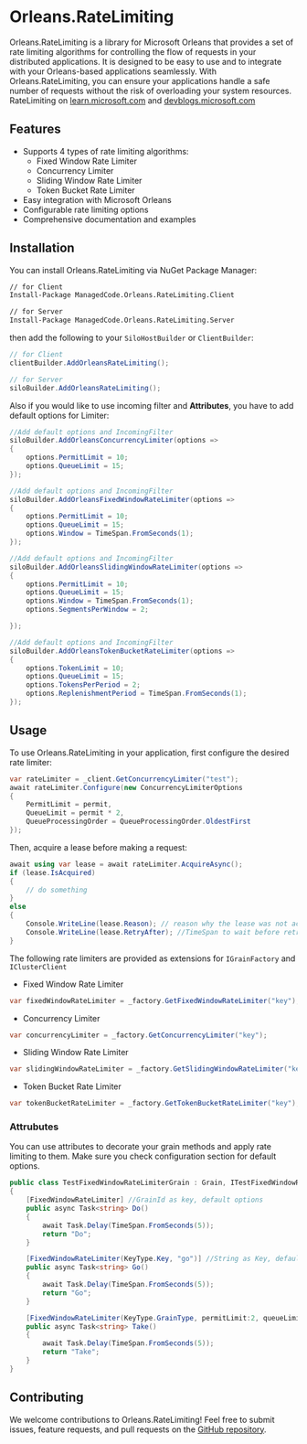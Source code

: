 # Orleans.RateLimiting

Orleans.RateLimiting is a library for Microsoft Orleans that provides a set of rate limiting algorithms for controlling
the flow of requests in your distributed applications.
It is designed to be easy to use and to integrate with your Orleans-based applications seamlessly.
With Orleans.RateLimiting, you can ensure your applications handle a safe number of requests without the risk of
overloading your system resources.
RateLimiting
on [learn.microsoft.com](https://learn.microsoft.com/en-us/aspnet/core/performance/rate-limit?view=aspnetcore-7.0)
and [devblogs.microsoft.com](https://devblogs.microsoft.com/dotnet/announcing-rate-limiting-for-dotnet/)

## Features

- Supports 4 types of rate limiting algorithms:
    - Fixed Window Rate Limiter
    - Concurrency Limiter
    - Sliding Window Rate Limiter
    - Token Bucket Rate Limiter
- Easy integration with Microsoft Orleans
- Configurable rate limiting options
- Comprehensive documentation and examples

## Installation

You can install Orleans.RateLimiting via NuGet Package Manager:

```sh
// for Client
Install-Package ManagedCode.Orleans.RateLimiting.Client
```

```sh
// for Server
Install-Package ManagedCode.Orleans.RateLimiting.Server
```

then add the following to your `SiloHostBuilder` or `ClientBuilder`:

```csharp
// for Client
clientBuilder.AddOrleansRateLimiting();

// for Server
siloBuilder.AddOrleansRateLimiting();
```

Also if you would like to use incoming filter and **Attributes**, you have to add default options for Limiter:

```csharp
//Add default options and IncomingFilter
siloBuilder.AddOrleansConcurrencyLimiter(options =>
{
    options.PermitLimit = 10;
    options.QueueLimit = 15;
});

//Add default options and IncomingFilter
siloBuilder.AddOrleansFixedWindowRateLimiter(options =>
{
    options.PermitLimit = 10;
    options.QueueLimit = 15;
    options.Window = TimeSpan.FromSeconds(1);
});

//Add default options and IncomingFilter
siloBuilder.AddOrleansSlidingWindowRateLimiter(options =>
{
    options.PermitLimit = 10;
    options.QueueLimit = 15;
    options.Window = TimeSpan.FromSeconds(1);
    options.SegmentsPerWindow = 2;

});

//Add default options and IncomingFilter
siloBuilder.AddOrleansTokenBucketRateLimiter(options =>
{
    options.TokenLimit = 10;
    options.QueueLimit = 15;
    options.TokensPerPeriod = 2;
    options.ReplenishmentPeriod = TimeSpan.FromSeconds(1);
});
```

## Usage

To use Orleans.RateLimiting in your application, first configure the desired rate limiter:

```csharp
var rateLimiter = _client.GetConcurrencyLimiter("test");
await rateLimiter.Configure(new ConcurrencyLimiterOptions
{
    PermitLimit = permit,
    QueueLimit = permit * 2,
    QueueProcessingOrder = QueueProcessingOrder.OldestFirst
});
```

Then, acquire a lease before making a request:

```csharp
await using var lease = await rateLimiter.AcquireAsync();
if (lease.IsAcquired)
{
    // do something
}
else
{
    Console.WriteLine(lease.Reason); // reason why the lease was not acquired
    Console.WriteLine(lease.RetryAfter); //TimeSpan to wait before retrying
}
```

The following rate limiters are provided as extensions for `IGrainFactory` and `IClusterClient`

- Fixed Window Rate Limiter

```csharp
var fixedWindowRateLimiter = _factory.GetFixedWindowRateLimiter("key");
```

- Concurrency Limiter

```csharp
var concurrencyLimiter = _factory.GetConcurrencyLimiter("key");
```

- Sliding Window Rate Limiter

```csharp
var slidingWindowRateLimiter = _factory.GetSlidingWindowRateLimiter("key");
```

- Token Bucket Rate Limiter

```csharp
var tokenBucketRateLimiter = _factory.GetTokenBucketRateLimiter("key");
```

### Attrubutes

You can use attributes to decorate your grain methods and apply rate limiting to them.
Make sure you check configuration section for default options.

```csharp
public class TestFixedWindowRateLimiterGrain : Grain, ITestFixedWindowRateLimiterGrain
{
    [FixedWindowRateLimiter] //GrainId as key, default options
    public async Task<string> Do()
    {
        await Task.Delay(TimeSpan.FromSeconds(5));
        return "Do";
    }

    [FixedWindowRateLimiter(KeyType.Key, "go")] //String as Key, default options
    public async Task<string> Go()
    {
        await Task.Delay(TimeSpan.FromSeconds(5));
        return "Go";
    }

    [FixedWindowRateLimiter(KeyType.GrainType, permitLimit:2, queueLimit:1)] //GrainType as Key, custom options, some of them are default (check Attribute)
    public async Task<string> Take()
    {
        await Task.Delay(TimeSpan.FromSeconds(5));
        return "Take";
    }
}
```

## Contributing

We welcome contributions to Orleans.RateLimiting!
Feel free to submit issues, feature requests, and pull requests on
the [GitHub repository](https://github.com/yourusername/Orleans.RateLimiter).
